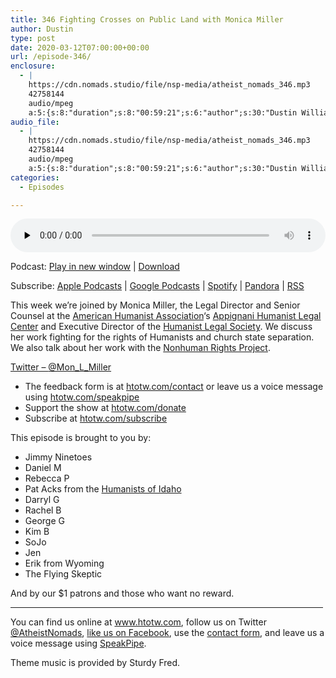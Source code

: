```yaml
---
title: 346 Fighting Crosses on Public Land with Monica Miller
author: Dustin
type: post
date: 2020-03-12T07:00:00+00:00
url: /episode-346/
enclosure:
  - |
    https://cdn.nomads.studio/file/nsp-media/atheist_nomads_346.mp3
    42758144
    audio/mpeg
    a:5:{s:8:"duration";s:8:"00:59:21";s:6:"author";s:30:"Dustin Williams, Monica Miller";s:8:"explicit";s:1:"1";s:13:"episode_title";s:50:"Fighting Crosses on Public Land with Monica Miller";s:10:"episode_no";s:3:"346";}
audio_file:
  - |
    https://cdn.nomads.studio/file/nsp-media/atheist_nomads_346.mp3
    42758144
    audio/mpeg
    a:5:{s:8:"duration";s:8:"00:59:21";s:6:"author";s:30:"Dustin Williams, Monica Miller";s:8:"explicit";s:1:"1";s:13:"episode_title";s:50:"Fighting Crosses on Public Land with Monica Miller";s:10:"episode_no";s:3:"346";}
categories:
  - Episodes

---
```

<div itemscope itemtype="http://schema.org/AudioObject">
  <meta itemprop="name" content="346 Fighting Crosses on Public Land with Monica Miller" />
  
  <meta itemprop="uploadDate" content="2020-03-12T01:00:00-06:00" />
  
  <meta itemprop="encodingFormat" content="audio/mpeg" />
  
  <meta itemprop="duration" content="PT59M21S" />
  
  <meta itemprop="description" content="This week we're joined by Monica Miller, the Legal Director and Senior Counsel at the American Humanist Association's Appignani Humanist Legal Center and Executive Director of the Humanist Legal Society. We discuss her work fighting for the rights of..." />
  
  <meta itemprop="contentUrl" content="https://dts.podtrac.com/redirect.mp3/cdn.nomads.studio/file/nsp-media/atheist_nomads_346.mp3" />
  
  <meta itemprop="contentSize" content="40.8" />
  </p> 
  
  <div class="powerpress_player" id="powerpress_player_8609">
    <audio class="wp-audio-shortcode" id="audio-4271-353" preload="none" style="width: 100%;" controls="controls"><source type="audio/mpeg" src="https://dts.podtrac.com/redirect.mp3/cdn.nomads.studio/file/nsp-media/atheist_nomads_346.mp3?_=353" /><a href="https://dts.podtrac.com/redirect.mp3/cdn.nomads.studio/file/nsp-media/atheist_nomads_346.mp3">https://dts.podtrac.com/redirect.mp3/cdn.nomads.studio/file/nsp-media/atheist_nomads_346.mp3</a></audio>
  </div>
</div>

<p class="powerpress_links powerpress_links_mp3">
  Podcast: <a href="https://dts.podtrac.com/redirect.mp3/cdn.nomads.studio/file/nsp-media/atheist_nomads_346.mp3" class="powerpress_link_pinw" target="_blank" title="Play in new window" onclick="return powerpress_pinw('https://htotw.com/?powerpress_pinw=4271-podcast');" rel="nofollow">Play in new window</a> | <a href="https://dts.podtrac.com/redirect.mp3/cdn.nomads.studio/file/nsp-media/atheist_nomads_346.mp3" class="powerpress_link_d" title="Download" rel="nofollow" download="atheist_nomads_346.mp3">Download</a>
</p>

<p class="powerpress_links powerpress_subscribe_links">
  Subscribe: <a href="https://podcasts.apple.com/us/podcast/humanists-take-on-the-world/id530050098?mt=2&ls=1" class="powerpress_link_subscribe powerpress_link_subscribe_itunes" target="_blank" title="Subscribe on Apple Podcasts" rel="nofollow">Apple Podcasts</a> | <a href="https://www.google.com/podcasts?feed=aHR0cDovL2F0aGVpc3Rub21hZHMubGlic3luLmNvbS9yc3M%3D" class="powerpress_link_subscribe powerpress_link_subscribe_googleplay" target="_blank" title="Subscribe on Google Podcasts" rel="nofollow">Google Podcasts</a> | <a href="https://open.spotify.com/show/3LzK2xZGike6Tc1GEMtMbr?si=LieN9SNuTpq96smuaUsH8A" class="powerpress_link_subscribe powerpress_link_subscribe_spotify" target="_blank" title="Subscribe on Spotify" rel="nofollow">Spotify</a> | <a href="https://www.pandora.com/podcast/atheist-nomads/PC:10122?corr=62071012&part=ug" class="powerpress_link_subscribe powerpress_link_subscribe_pandora" target="_blank" title="Subscribe on Pandora" rel="nofollow">Pandora</a> | <a href="https://htotw.com/feed/podcast/" class="powerpress_link_subscribe powerpress_link_subscribe_rss" target="_blank" title="Subscribe via RSS" rel="nofollow">RSS</a>
</p>

This week we&#8217;re joined by Monica Miller, the Legal Director and Senior Counsel at the [American Humanist Association][1]&#8216;s <a class="external" href="https://www.humanistlegalcenter.org/" target="_blank" rel="noopener noreferrer">Appignani Humanist Legal Center</a> and Executive Director of the <a class="external" href="https://www.humanistlegalsociety.org/" target="_blank" rel="noopener noreferrer">Humanist Legal Society</a>. We discuss her work fighting for the rights of Humanists and church state separation. We also talk about her work with the [Nonhuman Rights Project][2].

[Twitter &#8211; <span class="css-901oao css-16my406 r-1qd0xha r-ad9z0x r-bcqeeo r-qvutc0">@Mon_L_Miller</span>][3]

<!--more-->

  * The feedback form is at [htotw.com/contact](https://htotw.com/contact) or leave us a voice message using <a href="https://htotw.com/speakpipe" target="_blank" rel="noopener noreferrer">htotw.com/speakpipe</a>
  * Support the show at <a href="https://htotw.com/donate" target="_blank" rel="noopener noreferrer">htotw.com/donate</a>
  * Subscribe at <a href="https://htotw.com/subscribe" target="_blank" rel="noopener noreferrer">htotw.com/subscribe</a>

This episode is brought to you by:

  * Jimmy Ninetoes
  * Daniel M
  * Rebecca P
  * Pat Acks from the <a href="https://www.humanistsofidaho.org" target="_blank" rel="noopener noreferrer">Humanists of Idaho</a>
  * Darryl G
  * Rachel B
  * George G
  * Kim B
  * SoJo
  * Jen
  * Erik from Wyoming
  * The Flying Skeptic

And by our $1 patrons and those who want no reward.

<hr width="500" />

You can find us online at <a href="https://www.htotw.com/" target="_blank" rel="noopener noreferrer">www.htotw.com</a>, follow us on Twitter <a href="https://twitter.com/AtheistNomads" target="_blank" rel="noopener noreferrer">@AtheistNomads</a>, <a href="https://htotw.com/facebook" target="_blank" rel="noopener noreferrer">like us on Facebook</a>, use the [contact form](https://htotw.com/contact), and leave us a voice message using <a href="https://htotw.com/speakpipe" target="_blank" rel="noopener noreferrer">SpeakPipe</a>.

Theme music is provided by Sturdy Fred.

 [1]: https://americanhumanist.org/
 [2]: https://www.nonhumanrights.org/
 [3]: https://twitter.com/Mon_L_Miller